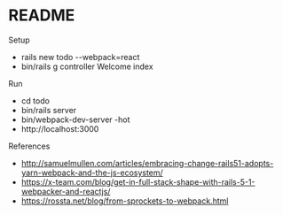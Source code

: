 # README

Setup
- rails new todo --webpack=react
- bin/rails g controller Welcome index

Run
- cd todo
- bin/rails server
- bin/webpack-dev-server -hot
- http://localhost:3000

References
- http://samuelmullen.com/articles/embracing-change-rails51-adopts-yarn-webpack-and-the-js-ecosystem/
- https://x-team.com/blog/get-in-full-stack-shape-with-rails-5-1-webpacker-and-reactjs/
- https://rossta.net/blog/from-sprockets-to-webpack.html
